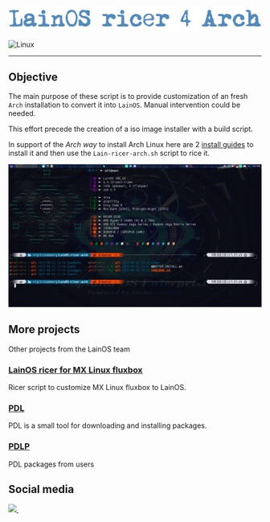 ![LainOS](images/logo.png)

![Linux](https://img.shields.io/badge/-Linux-grey?logo=linux)

---

## Objective

The main purpose of these script is to provide customization of an fresh `Arch` installation to convert it into `LainOS`. Manual intervention could be needed.

This effort precede the creation of a iso image installer with a build script.

In support of the *Arch way* to install Arch Linux here are 2 [install guides](install_guides) to install it and then use the `Lain-ricer-arch.sh` script to rice it.

![LainOS](images/term.jpg)

## More projects

Other projects from the LainOS team

### [LainOS ricer for MX Linux fluxbox](https://codeberg.org/LainOS/LainOS-ricer)

Ricer script to customize MX Linux fluxbox to LainOS.

### [PDL](https://github.com/ashk123/PDL)

PDL is a small tool for downloading and installing packages. 

### [PDLP](https://github.com/ashk123/PDLP)

PDL packages from users 

## Social media

<a href="https://www.reddit.com/r/LainOSdevelopers/">
<img src="https://img.shields.io/badge/Reddit-FF4500?style=for-the-badge&logo=reddit&logoColor=white">
</a>&nbsp;&nbsp;
